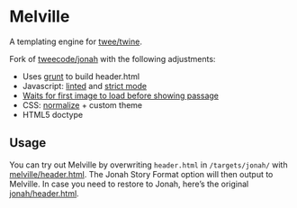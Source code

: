 # Melville

A templating engine for [twee/twine](http://gimcrackd.com/etc/src/).

Fork of [tweecode/jonah](https://github.com/tweecode/jonah) with the following adjustments:

* Uses [grunt](https://github.com/cowboy/grunt) to build header.html
* Javascript: [linted](http://www.jshint.com/) and [strict mode](https://developer.mozilla.org/en-US/docs/JavaScript/Reference/Functions_and_function_scope/Strict_mode)
* [Waits for first image to load before showing passage](https://github.com/monospaced/melville/blob/c6de78e1fc2613a05facb24930439b15f0f17ee2/history.js#L156)
* CSS: [normalize](http://necolas.github.com/normalize.css/) + custom theme
* HTML5 doctype

## Usage

You can try out Melville by overwriting `header.html` in `/targets/jonah/` with [melville/header.html](https://github.com/monospaced/melville/blob/master/header.html). The Jonah Story Format option will then output to Melville. In case you need to restore to Jonah, here’s the original [jonah/header.html](https://github.com/tweecode/jonah/blob/master/header.html).
